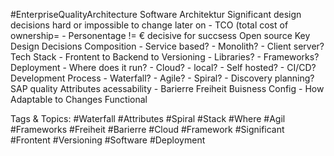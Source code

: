  #EnterpriseQualityArchitecture Software Architektur
   Significant design decisions
   hard or impossible to change later on
    - TCO
    (total cost of ownership=
    - Personentage != €
   decisive for succsess
   Open source
 Key Design Decisions
   Composition
    - Service based?
    - Monolith?
    - Client server?
   Tech Stack
    - Frontent to Backend to Versioning
    - Libraries?
    - Frameworks?
   Deployment
    - Where does it run?
    - Cloud?
    - local?
    - Self hosted?
    - CI/CD?
   Development Process
    - Waterfall?
    - Agile?
    - Spiral?
    - Discovery planning?
 SAP quality Attributes
   acessability
    - Barierre Freiheit
   Buisness Config
    - How Adaptable to Changes
   Functional

   Tags & Topics:
   #Waterfall
   #Attributes
   #Spiral
   #Stack
   #Where
   #Agil
   #Frameworks
   #Freiheit
   #Barierre
   #Cloud
   #Framework
   #Significant
   #Frontent
   #Versioning
   #Software
   #Deployment